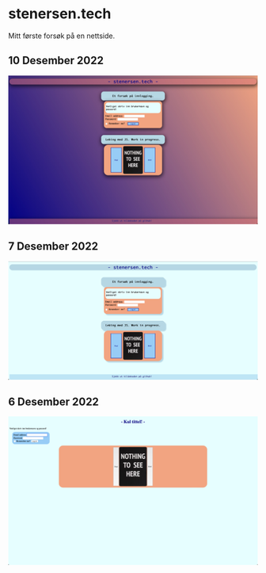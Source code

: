 # stenersen.tech
Mitt første forsøk på en nettside.

## 10 Desember 2022
<img src="img/10 Des 2022.jpeg" alt="10 Des" title="7 Des 2022">

## 7 Desember 2022
<img src="img/7 Des 2022.png" alt="7 Des" title="7 Des 2022">

## 6 Desember 2022
<img src="img/6 Des 2022.png" alt="6 Des" title="6 Des 2022">
